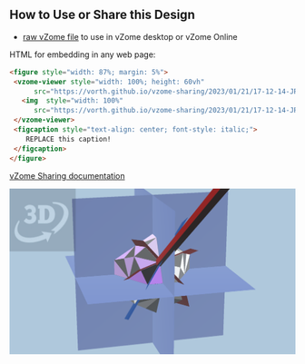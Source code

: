 
## How to Use or Share this Design

 - [raw vZome file](<https://raw.githubusercontent.com/vorth/vzome-sharing/main/2023/01/21/17-12-14-JRs-orbit-canonicalization/JRs-orbit-canonicalization.vZome>) to use in vZome desktop or vZome Online
 
 HTML for embedding in any web page:
 ```html
<figure style="width: 87%; margin: 5%">
  <vzome-viewer style="width: 100%; height: 60vh"
       src="https://vorth.github.io/vzome-sharing/2023/01/21/17-12-14-JRs-orbit-canonicalization/JRs-orbit-canonicalization.vZome" >
    <img  style="width: 100%"
       src="https://vorth.github.io/vzome-sharing/2023/01/21/17-12-14-JRs-orbit-canonicalization/JRs-orbit-canonicalization.png" >
  </vzome-viewer>
  <figcaption style="text-align: center; font-style: italic;">
     REPLACE this caption!
  </figcaption>
</figure>
 ```

[vZome Sharing documentation](https://vzome.github.io/vzome/sharing.html#how-it-works)

![Image](<JRs-orbit-canonicalization.png>)

